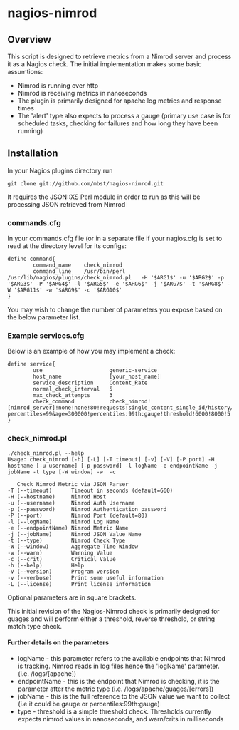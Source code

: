 # nagios-nimrod

## Overview

This script is designed to retrieve metrics from a Nimrod server and process it as a Nagios check. The initial implementation makes some basic assumtions:
* Nimrod is running over http
* Nimrod is receiving metrics in nanoseconds
* The plugin is primarily designed for apache log metrics and response times
* The 'alert' type also expects to process a gauge (primary use case is for scheduled tasks, checking for failures and how long they have been running)

## Installation

In your Nagios plugins directory run

<pre><code>git clone git://github.com/mbst/nagios-nimrod.git</code></pre>
It requires the JSON::XS Perl module in order to run as this will be processing JSON retrieved from Nimrod

### commands.cfg

In your commands.cfg file (or in a separate file if your nagios.cfg is set to read at the directory level for its configs:
<pre><code>define command{
        command_name    check_nimrod
        command_line    /usr/bin/perl /usr/lib/nagios/plugins/check_nimrod.pl   -H '$ARG1$' -u '$ARG2$' -p '$ARG3$' -P '$ARG4$' -l '$ARG5$' -e '$ARG6$' -j '$ARG7$' -t '$ARG8$' -W '$ARG11$' -w '$ARG9$' -c '$ARG10$'
}
</code></pre>
You may wish to change the number of parameters you expose based on the below parameter list.

### Example services.cfg
Below is an example of how you may implement a check:
<pre><code>define service{
        use                     generic-service
        host_name               [your_host_name]
        service_description     Content_Rate
        normal_check_interval   5
        max_check_attempts      3
        check_command           check_nimrod![nimrod_server]!none!none!80!requests!single_content_single_id/history/aggregate?percentiles=99&age=300000!percentiles:99th:gauge!threshold!6000!8000!5
}</code></pre>


### check_nimrod.pl

<pre><code>./check_nimrod.pl --help
Usage: check_nimrod [-h] [-L] [-T timeout] [-v] [-V] [-P port] -H hostname [-u username] [-p password] -l logName -e endpointName -j jobName -t type [-W window] -w <warning> -c <critical>

   Check Nimrod Metric via JSON Parser
-T (--timeout)      Timeout in seconds (default=660)
-H (--hostname)     Nimrod Host
-u (--username)     Nimrod Auth Username
-p (--password)     Nimrod Authentication password
-P (--port)         Nimrod Port (default=80)
-l (--logName)      Nimrod Log Name
-e (--endpointName) Nimrod Metric Name
-j (--jobName)      Nimrod JSON Value Name
-t (--type)         Nimrod Check Type
-W (--window)       Aggregate Time Window
-w (--warn)         Warning Value
-c (--crit)         Critical Value
-h (--help)         Help
-V (--version)      Program version
-v (--verbose)      Print some useful information
-L (--license)      Print license information</code></pre>
Optional parameters are in square brackets.

This initial revision of the Nagios-Nimrod check is primarily designed for guages and will perform either a threshold, reverse threshold, or string match type check.

#### Further details on the parameters

* logName - this parameter refers to the available endpoints that Nimrod is tracking. Nimrod reads in log files hence the 'logName' parameter. (i.e. /logs/[apache])
* endpointName - this is the endpoint that Nimrod is checking, it is the parameter after the metric type (i.e. /logs/apache/guages/[errors])
* jobName - this is the full reference to the JSON value we want to collect (i.e it could be gauge or percentiles:99th:gauge)
* type - threshold is a simple threshold check. Thresholds currently expects nimrod values in nanoseconds, and warn/crits in milliseconds 